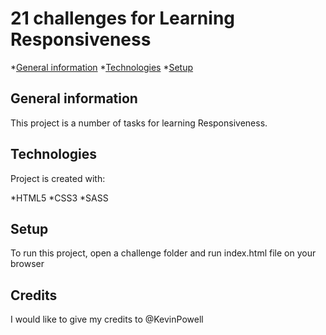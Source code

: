 # 21 challenges for Learning Responsiveness
*[General information](#gerenal-information)
*[Technologies](#technologies)
*[Setup](#setup)

## General information

This project is a number of tasks for learning Responsiveness.

## Technologies

Project is created with:

*HTML5
*CSS3
*SASS

## Setup 

To run this project, open a challenge folder and run index.html file on your browser

## Credits

I would like to give my credits to @KevinPowell
